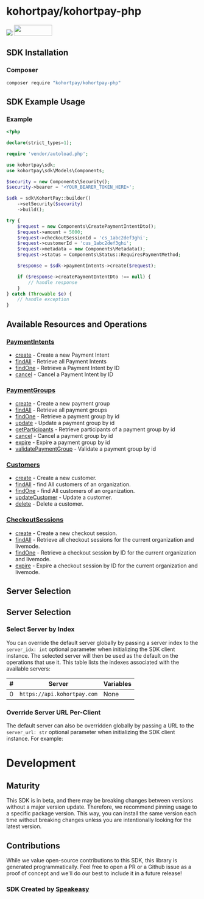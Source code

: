 # kohortpay/kohortpay-php

<div align="left">
    <a href="https://speakeasyapi.dev/"><img src="https://custom-icon-badges.demolab.com/badge/-Built%20By%20Speakeasy-212015?style=for-the-badge&logoColor=FBE331&logo=speakeasy&labelColor=545454" /></a>
    <a href="https://opensource.org/licenses/MIT">
        <img src="https://img.shields.io/badge/License-MIT-blue.svg" style="width: 100px; height: 28px;" />
    </a>
</div>




<!-- Start SDK Installation [installation] -->
## SDK Installation

### Composer

```bash
composer require "kohortpay/kohortpay-php"
```
<!-- End SDK Installation [installation] -->

<!-- Start SDK Example Usage [usage] -->
## SDK Example Usage

### Example

```php
<?php

declare(strict_types=1);

require 'vendor/autoload.php';

use kohortpay\sdk;
use kohortpay\sdk\Models\Components;

$security = new Components\Security();
$security->bearer = '<YOUR_BEARER_TOKEN_HERE>';

$sdk = sdk\KohortPay::builder()
    ->setSecurity($security)
    ->build();

try {
    $request = new Components\CreatePaymentIntentDto();
    $request->amount = 5000;
    $request->checkoutSessionId = 'cs_1abc2def3ghi';
    $request->customerId = 'cus_1abc2def3ghi';
    $request->metadata = new Components\Metadata();
    $request->status = Components\Status::RequiresPaymentMethod;

    $response = $sdk->paymentIntents->create($request);

    if ($response->createPaymentIntentDto !== null) {
        // handle response
    }
} catch (Throwable $e) {
    // handle exception
}

```
<!-- End SDK Example Usage [usage] -->

<!-- Start Available Resources and Operations [operations] -->
## Available Resources and Operations

### [PaymentIntents](docs/sdks/paymentintents/README.md)

* [create](docs/sdks/paymentintents/README.md#create) - Create a new Payment Intent
* [findAll](docs/sdks/paymentintents/README.md#findall) - Retrieve all Payment Intents
* [findOne](docs/sdks/paymentintents/README.md#findone) - Retrieve a Payment Intent by ID
* [cancel](docs/sdks/paymentintents/README.md#cancel) - Cancel a Payment Intent by ID

### [PaymentGroups](docs/sdks/paymentgroups/README.md)

* [create](docs/sdks/paymentgroups/README.md#create) - Create a new payment group
* [findAll](docs/sdks/paymentgroups/README.md#findall) - Retrieve all payment groups
* [findOne](docs/sdks/paymentgroups/README.md#findone) - Retrieve a payment group by id
* [update](docs/sdks/paymentgroups/README.md#update) - Update a payment group by id
* [getParticipants](docs/sdks/paymentgroups/README.md#getparticipants) - Retrieve participants of a payment group by id
* [cancel](docs/sdks/paymentgroups/README.md#cancel) - Cancel a payment group by id
* [expire](docs/sdks/paymentgroups/README.md#expire) - Expire a payment group by id
* [validatePaymentGroup](docs/sdks/paymentgroups/README.md#validatepaymentgroup) - Validate a payment group by id

### [Customers](docs/sdks/customers/README.md)

* [create](docs/sdks/customers/README.md#create) - Create a new customer.
* [findAll](docs/sdks/customers/README.md#findall) - find All customers of an organization.
* [findOne](docs/sdks/customers/README.md#findone) - find All customers of an organization.
* [updateCustomer](docs/sdks/customers/README.md#updatecustomer) - Update a customer.
* [delete](docs/sdks/customers/README.md#delete) - Delete a customer.

### [CheckoutSessions](docs/sdks/checkoutsessions/README.md)

* [create](docs/sdks/checkoutsessions/README.md#create) - Create a new checkout session.
* [findAll](docs/sdks/checkoutsessions/README.md#findall) - Retrieve all checkout sessions for the current organization and livemode.
* [findOne](docs/sdks/checkoutsessions/README.md#findone) - Retrieve a checkout session by ID for the current organization and livemode.
* [expire](docs/sdks/checkoutsessions/README.md#expire) - Expire a checkout session by ID for the current organization and livemode.
<!-- End Available Resources and Operations [operations] -->

<!-- Start Server Selection [server] -->
## Server Selection

## Server Selection

### Select Server by Index

You can override the default server globally by passing a server index to the `server_idx: int` optional parameter when initializing the SDK client instance. The selected server will then be used as the default on the operations that use it. This table lists the indexes associated with the available servers:

| # | Server | Variables |
| - | ------ | --------- |
| 0 | `https://api.kohortpay.com` | None |




### Override Server URL Per-Client

The default server can also be overridden globally by passing a URL to the `server_url: str` optional parameter when initializing the SDK client instance. For example:
<!-- End Server Selection [server] -->

<!-- Placeholder for Future Speakeasy SDK Sections -->

# Development

## Maturity

This SDK is in beta, and there may be breaking changes between versions without a major version update. Therefore, we recommend pinning usage
to a specific package version. This way, you can install the same version each time without breaking changes unless you are intentionally
looking for the latest version.

## Contributions

While we value open-source contributions to this SDK, this library is generated programmatically.
Feel free to open a PR or a Github issue as a proof of concept and we'll do our best to include it in a future release!

### SDK Created by [Speakeasy](https://docs.speakeasyapi.dev/docs/using-speakeasy/client-sdks)
